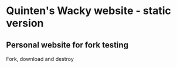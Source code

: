 # Quinten's Wacky website - static version
## Personal website for fork testing

Fork, download and destroy
